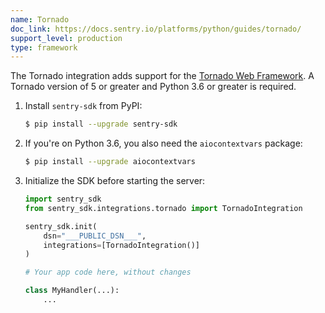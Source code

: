 ```yaml
---
name: Tornado
doc_link: https://docs.sentry.io/platforms/python/guides/tornado/
support_level: production
type: framework
---
```


The Tornado integration adds support for the [Tornado Web
Framework](https://www.tornadoweb.org/). A Tornado version of 5 or greater and
Python 3.6 or greater is required.

1. Install `sentry-sdk` from PyPI:

   ```bash
   $ pip install --upgrade sentry-sdk
   ```

2. If you're on Python 3.6, you also need the `aiocontextvars` package:

   ```bash
   $ pip install --upgrade aiocontextvars
   ```

3. Initialize the SDK before starting the server:

   ```python
   import sentry_sdk
   from sentry_sdk.integrations.tornado import TornadoIntegration

   sentry_sdk.init(
       dsn="___PUBLIC_DSN___",
       integrations=[TornadoIntegration()]
   )

   # Your app code here, without changes

   class MyHandler(...):
       ...
   ```

